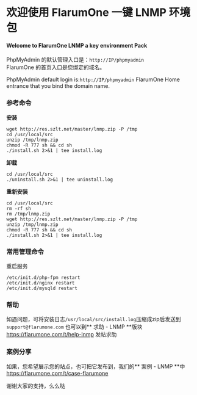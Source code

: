 # 欢迎使用 FlarumOne 一键 LNMP 环境包
#### Welcome to FlarumOne LNMP a key environment Pack

PhpMyAdmin 的默认管理入口是：`http://IP/phpmyadmin`  
FlarumOne 的首页入口是您绑定的域名。  
  
PhpMyAdmin default login is:`http://IP/phpmyadmin`
FlarumOne Home entrance that you bind the domain name.


### 参考命令
**安装**
```shell
wget http://res.szlt.net/master/lnmp.zip -P /tmp
cd /usr/local/src
unzip /tmp/lnmp.zip
chmod -R 777 sh && cd sh
./install.sh 2>&1 | tee install.log
```
**卸载**
```shell
cd /usr/local/src
./uninstall.sh 2>&1 | tee uninstall.log
```
**重新安装**
```shell
cd /usr/local/src
rm -rf sh
rm /tmp/lnmp.zip
wget http://res.szlt.net/master/lnmp.zip -P /tmp
unzip /tmp/lnmp.zip
chmod -R 777 sh && cd sh
./install.sh 2>&1 | tee install.log
```

### 常用管理命令
重启服务
```shell
/etc/init.d/php-fpm restart
/etc/init.d/nginx restart
/etc/init.d/mysqld restart
```

### 帮助
如遇问题，可将安装日志` /usr/local/src/install.log `压缩成zip后发送到` support@flarumone.com `
也可以到** 求助 - LNMP **版块 https://flarumone.com/t/help-lnmp 发帖求助

### 案例分享
如果，您希望展示您的站点，也可把它发布到，我们的** 案例 - LNMP **中 https://flarumone.com/t/case-flarumone

谢谢大家的支持，么么哒